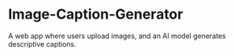 # Image-Caption-Generator
A web app where users upload images, and an AI model generates descriptive captions.
